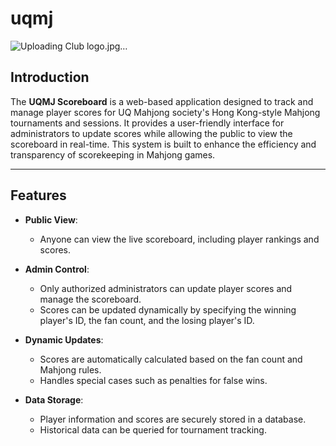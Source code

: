 # uqmj

![Uploading Club logo.jpg…]()

## Introduction

The **UQMJ Scoreboard** is a web-based application designed to track and manage player scores for UQ Mahjong society's Hong Kong-style Mahjong tournaments and sessions. It provides a user-friendly interface for administrators to update scores while allowing the public to view the scoreboard in real-time. This system is built to enhance the efficiency and transparency of scorekeeping in Mahjong games.

---

## Features

- **Public View**: 
  - Anyone can view the live scoreboard, including player rankings and scores.
  
- **Admin Control**:
  - Only authorized administrators can update player scores and manage the scoreboard.
  - Scores can be updated dynamically by specifying the winning player's ID, the fan count, and the losing player's ID.
  
- **Dynamic Updates**:
  - Scores are automatically calculated based on the fan count and Mahjong rules.
  - Handles special cases such as penalties for false wins.

- **Data Storage**:
  - Player information and scores are securely stored in a database.
  - Historical data can be queried for tournament tracking.
